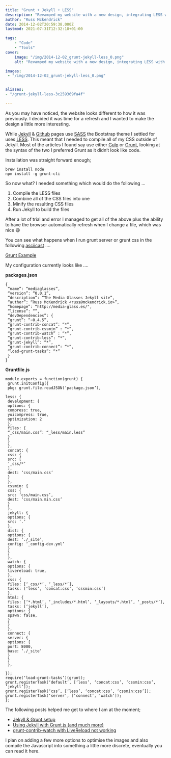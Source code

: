 ```yaml
---
title: "Grunt + Jekyll + LESS"
description: "Revamped my website with a new design, integrating LESS with Jekyll via Grunt for a more efficient and automated workflow."
author: "Russ Mckendrick"
date: 2014-12-02T20:59:38.000Z
lastmod: 2021-07-31T12:32:18+01:00

tags:
    - "Code"
    - "Tools"
cover:
    image: "/img/2014-12-02_grunt-jekyll-less_0.png" 
    alt: "Revamped my website with a new design, integrating LESS with Jekyll via Grunt for a more efficient and automated workflow."

images:
 - "/img/2014-12-02_grunt-jekyll-less_0.png"


aliases:
- "/grunt-jekyll-less-3c259369fa4f"

---
```


As you may have noticed, the website looks different to how it was previously. I decided it was time for a refresh and I wanted to make the design a little more interesting.

While [Jekyll](http://jekyllrb.com) & [Github](https://pages.github.com) pages use [SASS](http://sass-lang.com) the Bootstrap theme I settled for uses [LESS](http://lesscss.org). This meant that I needed to compile all of my CSS outside of Jekyll. Most of the articles I found say use either [Gulp](http://gulpjs.com) or [Grunt](http://gruntjs.com), looking at the syntax of the two I preferred Grunt as it didn’t look like code.

Installation was straight forward enough;

```
brew install node
npm install -g grunt-cli
```

So now what? I needed something which would do the following …

1. Compile the LESS files
2. Combine all of the CSS files into one
3. Minify the resulting CSS files
4. Run Jekyll to build the files

After a lot of trial and error I managed to get all of the above plus the ability to have the browser automatically refresh when I change a file, which was nice :smile:

You can see what happens when I run grunt server or grunt css in the following [asciicast](https://asciinema.org/a/14389) ….

[Grunt Example](https://asciinema.org/a/14389 "https://asciinema.org/a/14389")

My configuration currently looks like ….

**packages.json**

```
{
 “name”: “mediaglasses”,
 “version”: “0.0.1”,
 “description”: “The Media Glasses Jekyll site”,
 “author”: “Russ McKendrick <russ@mckendrick.io>”,
 “homepage”: “http://media-glass.es/",
 “license”: “”,
 “devDependencies”: {
 “grunt”: “~0.4.5”,
 “grunt-contrib-concat”: “*”,
 “grunt-contrib-cssmin” : “*”,
 “grunt-contrib-watch” : “*”,
 “grunt-contrib-less”: “*”,
 “grunt-jekyll”: “*”,
 “grunt-contrib-connect”: “*”,
 “load-grunt-tasks”: “*”
 }
}
```

**Gruntfile.js**

```
module.exports = function(grunt) {
 grunt.initConfig({
 pkg: grunt.file.readJSON(‘package.json’),

less: {
 development: {
 options: {
 compress: true,
 yuicompress: true,
 optimization: 2
 },
 files: {
 “_css/main.css”: “_less/main.less”
 }
 }
 }, 
 concat: {
 css: {
 src: [
 ‘_css/*’
 ],
 dest: ‘css/main.css’
 }
 },
 cssmin: {
 css: {
 src: ‘css/main.css’,
 dest: ‘css/main.min.css’
 }
 },
 jekyll: {
 options: { 
 src: ‘.’
 },
 dist: {
 options: {
 dest: ‘./_site’,
 config: ‘_config-dev.yml’
 }
 }
 },
 watch: {
 options: {
 livereload: true,
 },
 css: {
 files: [‘_css/*’, ‘_less/*’],
 tasks: [‘less’, ‘concat:css’, ‘cssmin:css’]
 },
 html: {
 files: [‘*.html’, ‘_includes/*.html’, ‘_layouts/*.html’, ‘_posts/*’],
 tasks: [‘jekyll’],
 options: {
 spawn: false,
 }
 }
 },
 connect: {
 server: {
 options: {
 port: 8000,
 base: ‘./_site’
 }
 }
 },

});
require(‘load-grunt-tasks’)(grunt);
grunt.registerTask(‘default’, [‘less’, ‘concat:css’, ‘cssmin:css’, ‘jekyll’]);
grunt.registerTask(‘css’, [‘less’, ‘concat:css’, ‘cssmin:css’]);
grunt.registerTask(‘server’, [‘connect’, ‘watch’]);
};
```

The following posts helped me get to where I am at the moment;

- [Jekyll & Grunt setup](http://thomascys.be/jekyll-grunt-setup/)
- [Using Jekyll with Grunt.js (and much more)](http://blog.seanevd.com/using-jekyll-with-grunt-js/)
- [grunt-contrib-watch with LiveReload not working](http://stackoverflow.com/questions/20120412/grunt-contrib-watch-with-livereload-not-working)

I plan on adding a few more options to optimise the images and also compile the Javascript into something a little more discrete, eventually you can read it here.
